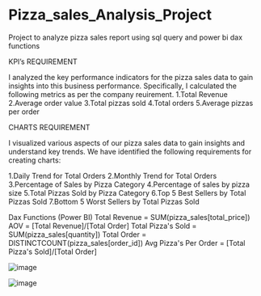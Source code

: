 # Pizza_sales_Analysis_Project
Project to analyze pizza sales report using sql query and power bi dax functions

KPI’s REQUIREMENT 

I analyzed the key performance indicators for the pizza sales data to gain insights into this business performance. Specifically, I calculated the following metrics as per the company reuirement.
1.Total Revenue 
2.Average order value 
3.Total pizzas sold 
4.Total orders 
5.Average pizzas per order

CHARTS  REQUIREMENT 

I visualized  various aspects of our pizza sales data to gain insights and understand key trends. We have identified the following requirements for creating charts:

1.Daily Trend for Total Orders
2.Monthly Trend for Total Orders 
3.Percentage of Sales by Pizza Category 
4.Percentage of sales by pizza size 
5.Total Pizzas Sold by Pizza Category 
6.Top 5 Best Sellers by Total Pizzas Sold 
7.Bottom 5 Worst Sellers by Total Pizzas Sold 

Dax Functions (Power BI)
Total Revenue = SUM(pizza_sales[total_price])
AOV = [Total Revenue]/[Total Order]
Total Pizza's Sold = SUM(pizza_sales[quantity])
Total Order = DISTINCTCOUNT(pizza_sales[order_id])
Avg Pizza's Per Order = [Total Pizza's Sold]/[Total Order]  

![image](https://github.com/Faizh19/Pizza_sales_Analysis_Project/assets/121799783/e74600f7-4530-40d1-a4ec-832f68e6902f)


![image](https://github.com/Faizh19/Pizza_sales_Analysis_Project/assets/121799783/87a66599-8ddd-4239-a646-e8bd4b702bde)















 


